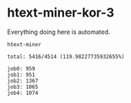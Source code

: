 # htext-miner-kor-3

Everything doing here is automated.

```
htext-miner

total: 5416/4514 (119.98227735932655%)

job0: 959
job1: 951
job2: 1367
job3: 1065
job4: 1074
```